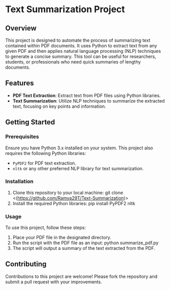 # Text Summarization Project

## Overview

This project is designed to automate the process of summarizing text contained within PDF documents. It uses Python to extract text from any given PDF and then applies natural language processing (NLP) techniques to generate a concise summary. This tool can be useful for researchers, students, or professionals who need quick summaries of lengthy documents.

## Features

- **PDF Text Extraction**: Extract text from PDF files using Python libraries.
- **Text Summarization**: Utilize NLP techniques to summarize the extracted text, focusing on key points and information.

## Getting Started

### Prerequisites

Ensure you have Python 3.x installed on your system. This project also requires the following Python libraries:
- `PyPDF2` for PDF text extraction.
- `nltk` or any other preferred NLP library for text summarization.

### Installation

1. Clone this repository to your local machine: git clone <(https://github.com/Ramya29T/Text-Summarization)>
2. Install the required Python libraries: pip install PyPDF2 nltk

### Usage

To use this project, follow these steps:
1. Place your PDF file in the designated directory.
2. Run the script with the PDF file as an input: python summarize_pdf.py <path-to-your-pdf-file>
3. The script will output a summary of the text extracted from the PDF.

## Contributing

Contributions to this project are welcome! Please fork the repository and submit a pull request with your improvements.

